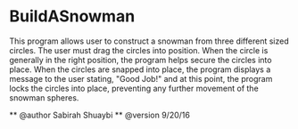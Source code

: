 # BuildASnowman

This program allows user to construct a snowman from three different sized circles. The user must drag
the circles into position. When the circle is generally in the right position, the program helps secure 
the circles into place. When the circles are snapped into place, the program displays a message to the user 
stating, "Good Job!" and at this point, the program locks the circles into place, 
preventing any further movement of the snowman spheres.

 ** @author Sabirah Shuaybi **
    @version 9/20/16
